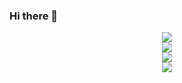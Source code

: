 ### Hi there 👋

<!--
**guojikun/guojikun** is a ✨ _special_ ✨ repository because its `README.md` (this file) appears on your GitHub profile.

Here are some ideas to get you started:

- 🔭 I’m currently working on ...
- 🌱 I’m currently learning ...
- 👯 I’m looking to collaborate on ...
- 🤔 I’m looking for help with ...
- 💬 Ask me about ...
- 📫 How to reach me: ...
- 😄 Pronouns: ...
- ⚡ Fun fact: ...
-->
<!--
[![Readme Card](https://github-readme-stats.vercel.app/api/pin/?username=guojikun&repo=github-readme-stats)](https://github.com/anuraghazra/github-readme-stats)
-->
<div align="center"><img src=“https://metrics.lecoq.io/guojikun?template=classic&repositories.forks=true&isocalendar=1&languages=1&base=header%2C%20activity%2C%20community%2C%20repositories%2C%20metadata&base.indepth=false&base.hireable=false&base.skip=false&isocalendar=false&isocalendar.duration=full-year&languages=false&languages.limit=8&languages.threshold=0%25&languages.other=false&languages.colors=github&languages.sections=most-used&languages.indepth=false&languages.analysis.timeout=15&languages.analysis.timeout.repositories=7.5&languages.categories=markup%2C%20programming&languages.recent.categories=markup%2C%20programming&languages.recent.load=300&languages.recent.days=14&config.timezone=Asia%2FShanghai&config.display=large" /></div>

<div align="center"> <img src="https://github-readme-activity-graph.vercel.app/graph?username=guojikun&theme=xcode" /> </div>

<div align="center"><img src="https://github-readme-stats.vercel.app/api/top-langs/?username=guojikun&layout=compact" /></div>
<div align="center"><img src="https://github-readme-stats.vercel.app/api?username=guojikun&show_icons=true" /></div>

